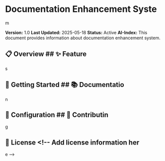 # Documentation Enhancement Syste

m

**Version:** 1.0 **Last Updated:** 2025-05-18 **Status:** Active **AI-Index:** This document provides information about documentation enhancement system.

## 📋 Overview ## ✨ Feature

s

## 🚀 Getting Started ## 📚 Documentatio

n

## 🔧 Configuration ## 🤝 Contributin

g

## 📄 License <!-- Add license information her

e -->